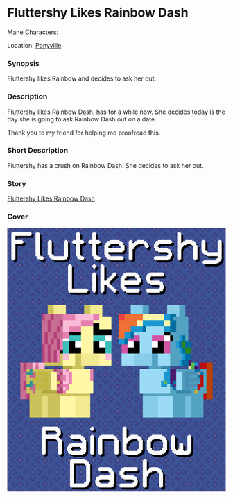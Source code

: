 # Fluttershy Likes Rainbow Dash

Mane Characters: 

Location: [Ponyville](../../places/ponyville.md)

### Synopsis

Fluttershy likes Rainbow and decides to ask her out.

### Description

Fluttershy likes Rainbow Dash, has for a while now. She decides today is the day she is going to ask Rainbow Dash out on a date.

Thank you to my friend for helping me proofread this.  

### Short Description

Fluttershy has a crush on Rainbow Dash. She decides to ask her out.

### Story
[Fluttershy Likes Rainbow Dash](fluttershy-likes-rainbow-dash.md)

### Cover
![cover](./cover-upscaled.png)
